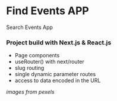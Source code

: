 # Find Events APP
Search Events App
### Project build with Next.js & React.js

- Page components
- useRouter() with next/router
- slug routing
- single dynamic parameter routes
- access to data encoded in the URL

*images from pexels*

